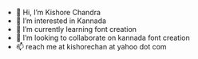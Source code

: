 - 👋 Hi, I’m Kishore Chandra
- 👀 I’m interested in Kannada
- 🌱 I’m currently learning font creation
- 💞️ I’m looking to collaborate on kannada font creation
- 📫 reach me at kishorechan at yahoo dot com

<!---
kishorechan/kishorechan is a ✨ special ✨ repository because its `README.md` (this file) appears on your GitHub profile.
You can click the Preview link to take a look at your changes.
--->
